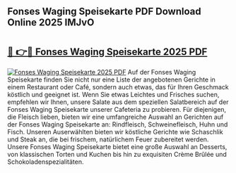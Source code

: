## Fonses Waging Speisekarte PDF Download Online 2025 IMJvO

# <h2><a href="http://gc9nmc.nevu.top/?p=Fonses+Waging+Speisekarte">🔗 👉🔴 Fonses Waging Speisekarte 2025 PDF</a></h2>

[![Fonses Waging Speisekarte 2025 PDF](https://i.imgur.com/dBaPXMq.png)](http://gc9nmc.nevu.top/?p=Fonses+Waging+Speisekarte)
Auf der Fonses Waging Speisekarte finden Sie nicht nur eine Liste der angebotenen Gerichte in einem Restaurant oder Café, sondern auch etwas, das für Ihren Geschmack köstlich und geeignet ist. Wenn Sie etwas Leichtes und Frisches suchen, empfehlen wir Ihnen, unsere Salate aus dem speziellen Salatbereich auf der Fonses Waging Speisekarte unserer Cafeteria zu probieren. Für diejenigen, die Fleisch lieben, bieten wir eine umfangreiche Auswahl an Gerichten auf der Fonses Waging Speisekarte an: Rindfleisch, Schweinefleisch, Huhn und Fisch. Unseren Auserwählten bieten wir köstliche Gerichte wie Schaschlik und Steak an, die bei frischem, natürlichem Feuer zubereitet werden. Unsere Fonses Waging Speisekarte bietet eine große Auswahl an Desserts, von klassischen Torten und Kuchen bis hin zu exquisiten Crème Brûlée und Schokoladenspezialitäten.
